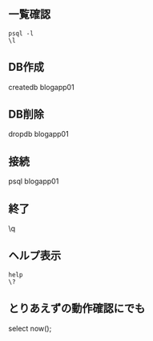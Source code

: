 ## 一覧確認
```
psql -l
\l
```

## DB作成
createdb blogapp01

## DB削除
dropdb blogapp01

## 接続
psql blogapp01

## 終了
\q

## ヘルプ表示
```
help
\?
```

## とりあえずの動作確認にでも
select now();
